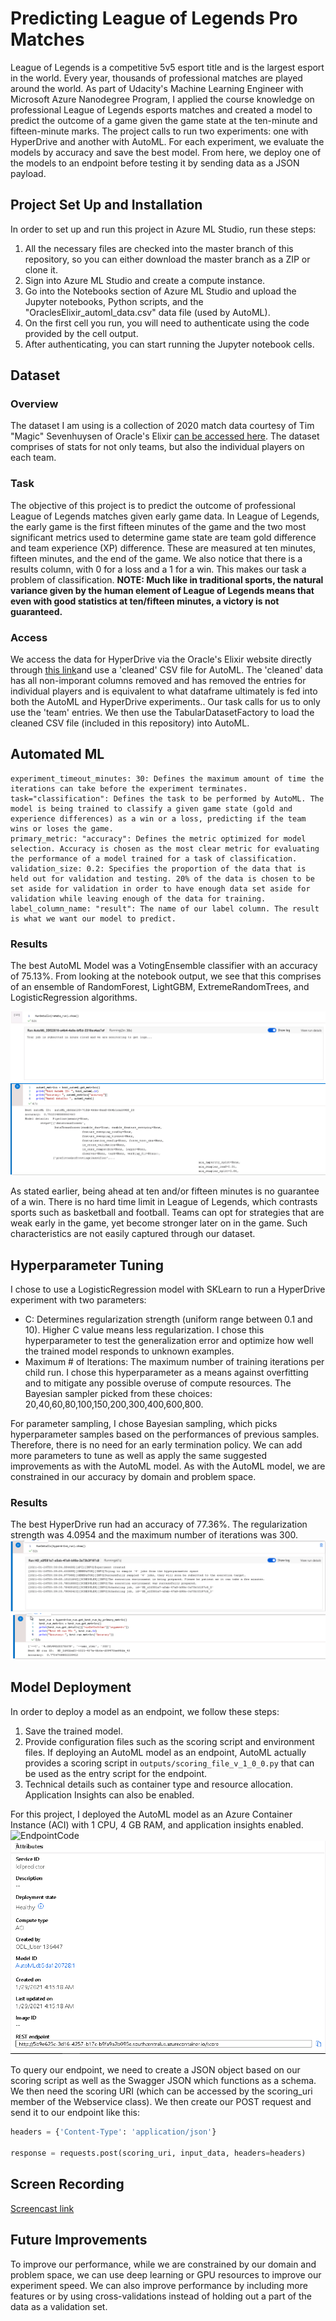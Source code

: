# Predicting League of Legends Pro Matches

League of Legends is a competitive 5v5 esport title and is the largest esport in the world. Every year, thousands of professional matches are played around the world. As part of Udacity's Machine Learning Engineer with Microsoft Azure Nanodegree Program, I applied the course knowledge on professional League of Legends esports matches and created a model to predict the outcome of a game given the game state at the ten-minute and fifteen-minute marks. The project calls to run two experiments: one with HyperDrive and another with AutoML. For each experiment, we evaluate the models by accuracy and save the best model. From here, we deploy one of the models to an endpoint before testing it by sending data as a JSON payload.
## Project Set Up and Installation
In order to set up and run this project in Azure ML Studio, run these steps:
1. All the necessary files are checked into the master branch of this repository, so you can either download the master branch as a ZIP or clone it.
2. Sign into Azure ML Studio and create a compute instance.
3. Go into the Notebooks section of Azure ML Studio and upload the Jupyter notebooks, Python scripts, and the "OraclesElixir_automl_data.csv" data file (used by AutoML).
4. On the first cell you run, you will need to authenticate using the code provided by the cell output.
5. After authenticating, you can start running the Jupyter notebook cells.
## Dataset

### Overview
The dataset I am using is a collection of 2020 match data courtesy of Tim "Magic" Sevenhuysen of Oracle's Elixir [can be accessed here](https://oracleselixir-downloadable-match-data.s3-us-west-2.amazonaws.com/2020_LoL_esports_match_data_from_OraclesElixir_20210126.csv). The dataset comprises of stats for not only teams, but also the individual players on each team. 

### Task
The objective of this project is to predict the outcome of professional League of Legends matches given early game data. In League of Legends, the early game is the first fifteen minutes of the game and the two most significant metrics used to determine game state are team gold difference and team experience (XP) difference. These are measured at ten minutes, fifteen minutes, and the end of the game. We also notice that there is a results column, with 0 for a loss and a 1 for a win. This makes our task a problem of classification. **NOTE: Much like in traditional sports, the natural variance given by the human element of League of Legends means that even with good statistics at ten/fifteen minutes, a victory is not guaranteed.**

### Access
We access the data for HyperDrive via the Oracle's Elixir website directly through [this link](https://oracleselixir-downloadable-match-data.s3-us-west-2.amazonaws.com/2020_LoL_esports_match_data_from_OraclesElixir_20210126.csv)and use a 'cleaned' CSV file for AutoML. The 'cleaned' data has all non-imporant columns removed and has removed the entries for individual players and is equivalent to what dataframe ultimately is fed into both the AutoML and HyperDrive experiments.. Our task calls for us to only use the 'team' entries. We then use the TabularDatasetFactory to load the cleaned CSV file (included in this repository) into AutoML.
## Automated ML
    experiment_timeout_minutes: 30: Defines the maximum amount of time the iterations can take before the experiment terminates.
    task="classification": Defines the task to be performed by AutoML. The model is being trained to classify a given game state (gold and experience differences) as a win or a loss, predicting if the team wins or loses the game.
    primary_metric: "accuracy": Defines the metric optimized for model selection. Accuracy is chosen as the most clear metric for evaluating the performance of a model trained for a task of classification.
    validation_size: 0.2: Specifies the proportion of the data that is held out for validation and testing. 20% of the data is chosen to be set aside for validation in order to have enough data set aside for validation while leaving enough of the data for training.
    label_column_name: "result": The name of our label column. The result is what we want our model to predict.
    
### Results
The best AutoML Model was a VotingEnsemble classifier with an accuracy of 75.13%. From looking at the notebook output, we see that this comprises of an ensemble of RandomForest, LightGBM, ExtremeRandomTrees, and LogisticRegression algorithms.

![AutoMLRunDetails](./screenshots/automl_run_details.PNG)
![AutoMLBestModel](./screenshots/best_automl.PNG)

As stated earlier, being ahead at ten and/or fifteen minutes is no guarantee of a win. There is no hard time limit in League of Legends, which contrasts sports such as basketball and football. Teams can opt for strategies that are weak early in the game, yet become stronger later on in the game. Such characteristics are not easily captured through our dataset.

## Hyperparameter Tuning
I chose to use a LogisticRegression model with SKLearn to run a HyperDrive experiment with two parameters:
* C: Determines regularization strength (uniform range between 0.1 and 10). Higher C value means less regularization. I chose this hyperparameter to test the generalization error and optimize how well the trained model responds to unknown examples.
* Maximum # of Iterations: The maximum number of training iterations per child run. I chose this hyperparameter as a means against overfitting and to mitigate any possible overuse of compute resources. The Bayesian sampler picked from these choices: 20,40,60,80,100,150,200,300,400,600,800.

For parameter sampling, I chose Bayesian sampling, which picks hyperparameter samples based on the performances of previous samples. Therefore, there is no need for an early termination policy. We can add more parameters to tune as well as apply the same suggested improvements as with the AutoML model. As with the AutoML model, we are constrained in our accuracy by domain and problem space.
### Results
The best HyperDrive run had an accuracy of 77.36%. The regularization strength was 4.0954 and the maximum number of iterations was 300.
![HDRunDetails](./screenshots/hyperdrive_run_details.PNG)
![HDBestModel](./screenshots/best_hyperdrive.PNG)

## Model Deployment
In order to deploy a model as an endpoint, we follow these steps:
1. Save the trained model.
2. Provide configuration files such as the scoring script and environment files. If deploying an AutoML model as an endpoint, AutoML actually provides a scoring script in `outputs/scoring_file_v_1_0_0.py` that can be used as the entry script for the endpoint.
3. Technical details such as container type and resource allocation. Application Insights can also be enabled.

For this project, I deployed the AutoML model as an Azure Container Instance (ACI) with 1 CPU, 4 GB RAM, and application insights enabled.
![EndpointCode](./screenshots/endpoint.PNG, "Endpoint deployment in Jupyter Notebook using Azure ML SDK.")
![Endpoint](./screenshots/deployed_endpoint.PNG)

To query our endpoint, we need to create a JSON object based on our scoring script as well as the Swagger JSON which functions as a schema. We then need the scoring URI (which can be accessed by the scoring_uri member of the Webservice class). We then create our POST request and send it to our endpoint like this:
```python
headers = {'Content-Type': 'application/json'}

response = requests.post(scoring_uri, input_data, headers=headers)
```
## Screen Recording
[Screencast link](https://youtu.be/WbFmuYzQSkw)

## Future Improvements
To improve our performance, while we are constrained by our domain and problem space, we can use deep learning or GPU resources to improve our experiment speed. We can also improve performance by including more features or by using cross-validations instead of holding out a part of the data as a validation set.
